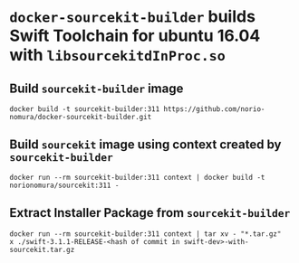 # `docker-sourcekit-builder` builds Swift Toolchain for ubuntu 16.04 with `libsourcekitdInProc.so`

## Build `sourcekit-builder` image
```console
docker build -t sourcekit-builder:311 https://github.com/norio-nomura/docker-sourcekit-builder.git
```

## Build `sourcekit` image using context created by `sourcekit-builder`
```console
docker run --rm sourcekit-builder:311 context | docker build -t norionomura/sourcekit:311 -
```

## Extract Installer Package from `sourcekit-builder`
```console
docker run --rm sourcekit-builder:311 context | tar xv - "*.tar.gz"
x ./swift-3.1.1-RELEASE-<hash of commit in swift-dev>-with-sourcekit.tar.gz
```
